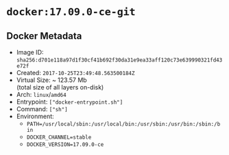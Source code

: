 # `docker:17.09.0-ce-git`

## Docker Metadata

- Image ID: `sha256:d701e118a97d1f30cf41b692f30da31e9ea33aff120c73e639990321fd43e72f`
- Created: `2017-10-25T23:49:48.563500184Z`
- Virtual Size: ~ 123.57 Mb  
  (total size of all layers on-disk)
- Arch: `linux`/`amd64`
- Entrypoint: `["docker-entrypoint.sh"]`
- Command: `["sh"]`
- Environment:
  - `PATH=/usr/local/sbin:/usr/local/bin:/usr/sbin:/usr/bin:/sbin:/bin`
  - `DOCKER_CHANNEL=stable`
  - `DOCKER_VERSION=17.09.0-ce`

